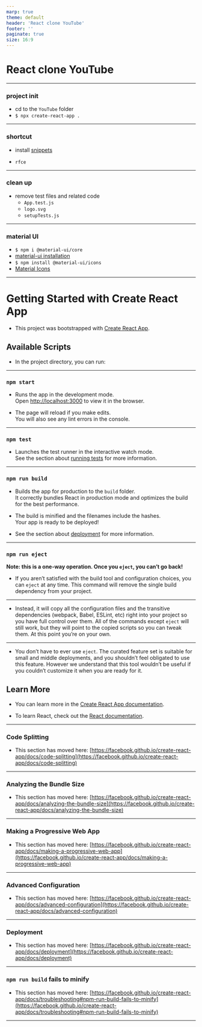 ```yaml
---
marp: true
theme: default
header: 'React clone YouTube'
footer: ''
paginate: true
size: 16:9
---
```


# React clone YouTube

---

### project init

- cd to the `YouTube` folder
- `$ npx create-react-app .`

---

### shortcut

- install [snippets](https://marketplace.visualstudio.com/items?itemName=dsznajder.es7-react-js-snippets)

- `rfce`

---

### clean up

- remove test files and related code
  - `App.test.js`
  - `logo.svg`
  - `setupTests.js`

---

### material UI

- `$ npm i @material-ui/core`
- [material-ui installation](https://material-ui.com/getting-started/installation/)
- `$ npm install @material-ui/icons`
- [Material Icons](https://material-ui.com/components/material-icons/#material-icons)

---

# Getting Started with Create React App

- This project was bootstrapped with [Create React App](https://github.com/facebook/create-react-app).

## Available Scripts

- In the project directory, you can run:

---

### `npm start`

- Runs the app in the development mode.\
  Open [http://localhost:3000](http://localhost:3000) to view it in the browser.

- The page will reload if you make edits.\
  You will also see any lint errors in the console.

---

### `npm test`

- Launches the test runner in the interactive watch mode.\
  See the section about [running tests](https://facebook.github.io/create-react-app/docs/running-tests) for more information.

---

### `npm run build`

- Builds the app for production to the `build` folder.\
  It correctly bundles React in production mode and optimizes the build for the best performance.

- The build is minified and the filenames include the hashes.\
  Your app is ready to be deployed!

- See the section about [deployment](https://facebook.github.io/create-react-app/docs/deployment) for more information.

---

### `npm run eject`

**Note: this is a one-way operation. Once you `eject`, you can’t go back!**

- If you aren’t satisfied with the build tool and configuration choices, you can `eject` at any time. This command will remove the single build dependency from your project.

---

- Instead, it will copy all the configuration files and the transitive dependencies (webpack, Babel, ESLint, etc) right into your project so you have full control over them. All of the commands except `eject` will still work, but they will point to the copied scripts so you can tweak them. At this point you’re on your own.

---

- You don’t have to ever use `eject`. The curated feature set is suitable for small and middle deployments, and you shouldn’t feel obligated to use this feature. However we understand that this tool wouldn’t be useful if you couldn’t customize it when you are ready for it.

## Learn More

- You can learn more in the [Create React App documentation](https://facebook.github.io/create-react-app/docs/getting-started).

- To learn React, check out the [React documentation](https://reactjs.org/).

---

### Code Splitting

- This section has moved here: [https://facebook.github.io/create-react-app/docs/code-splitting](https://facebook.github.io/create-react-app/docs/code-splitting)

---

### Analyzing the Bundle Size

- This section has moved here: [https://facebook.github.io/create-react-app/docs/analyzing-the-bundle-size](https://facebook.github.io/create-react-app/docs/analyzing-the-bundle-size)

---

### Making a Progressive Web App

- This section has moved here: [https://facebook.github.io/create-react-app/docs/making-a-progressive-web-app](https://facebook.github.io/create-react-app/docs/making-a-progressive-web-app)

---

### Advanced Configuration

- This section has moved here: [https://facebook.github.io/create-react-app/docs/advanced-configuration](https://facebook.github.io/create-react-app/docs/advanced-configuration)

---

### Deployment

- This section has moved here: [https://facebook.github.io/create-react-app/docs/deployment](https://facebook.github.io/create-react-app/docs/deployment)

---

### `npm run build` fails to minify

- This section has moved here: [https://facebook.github.io/create-react-app/docs/troubleshooting#npm-run-build-fails-to-minify](https://facebook.github.io/create-react-app/docs/troubleshooting#npm-run-build-fails-to-minify)

---

